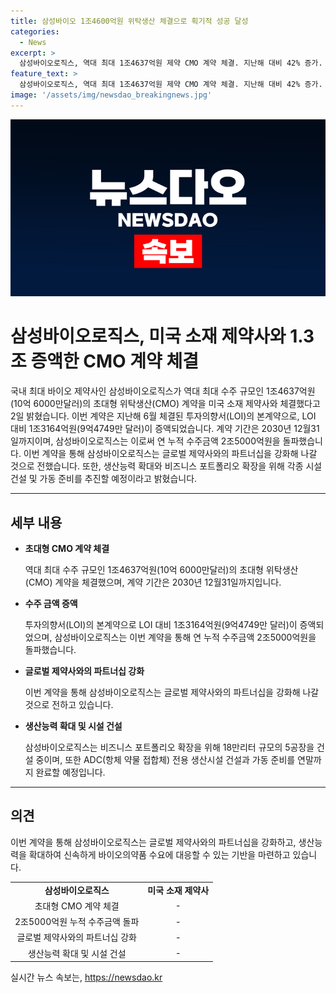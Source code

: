 ```yaml
---
title: 삼성바이오 1조4600억원 위탁생산 체결으로 획기적 성공 달성
categories:
  - News
excerpt: >
  삼성바이오로직스, 역대 최대 1조4637억원 제약 CMO 계약 체결. 지난해 대비 42% 증가. 투자의향서 대비 1조3164억원 증액. 계약 비밀유지로 고객사, 제품명 비공개. 2030년 12월31일까지 계약 기간. 6건 증액 계약으로 연 누적 수주금액 2조5000억원 돌파. 4월 준공 목표 18만리터 규모 5공장 건설 중. ADC 전용 생산시설 연말까지 가동 준비. 기업 관계자, 압도적 생산능력과 품질 경쟁력으로 글로벌 제약사와의 파트너십 강화할 것 밝힘.
feature_text: >
  삼성바이오로직스, 역대 최대 1조4637억원 제약 CMO 계약 체결. 지난해 대비 42% 증가. 투자의향서 대비 1조3164억원 증액. 계약 비밀유지로 고객사, 제품명 비공개. 2030년 12월31일까지 계약 기간. 6건 증액 계약으로 연 누적 수주금액 2조5000억원 돌파. 4월 준공 목표 18만리터 규모 5공장 건설 중. ADC 전용 생산시설 연말까지 가동 준비. 기업 관계자, 압도적 생산능력과 품질 경쟁력으로 글로벌 제약사와의 파트너십 강화할 것 밝힘.
image: '/assets/img/newsdao_breakingnews.jpg'
---
```


<p><img src="/assets/img/newsdao_breakingnews.jpg" alt="ranknews 속보" /></p>

<h1 data-ke-size="size26">삼성바이오로직스, 미국 소재 제약사와 1.3조 증액한 CMO 계약 체결</h1>

<p data-ke-size="size16">국내 최대 바이오 제약사인 삼성바이오로직스가 역대 최대 수주 규모인 1조4637억원(10억 6000만달러)의 초대형 위탁생산(CMO) 계약을 미국 소재 제약사와 체결했다고 2일 밝혔습니다. 이번 계약은 지난해 6월 체결된 투자의향서(LOI)의 본계약으로, LOI 대비 1조3164억원(9억4749만 달러)이 증액되었습니다. 계약 기간은 2030년 12월31일까지이며, 삼성바이오로직스는 이로써 연 누적 수주금액 2조5000억원을 돌파했습니다. 이번 계약을 통해 삼성바이오로직스는 글로벌 제약사와의 파트너십을 강화해 나갈 것으로 전했습니다. 또한, 생산능력 확대와 비즈니스 포트폴리오 확장을 위해 각종 시설 건설 및 가동 준비를 추진할 예정이라고 밝혔습니다.</p>

<hr>

<h2 data-ke-size="size26">세부 내용</h2>

<ul>
    <li><b>초대형 CMO 계약 체결</b></li>
    <p data-ke-size="size16">역대 최대 수주 규모인 1조4637억원(10억 6000만달러)의 초대형 위탁생산(CMO) 계약을 체결했으며, 계약 기간은 2030년 12월31일까지입니다.</p>
    <li><b>수주 금액 증액</b></li>
    <p data-ke-size="size16">투자의향서(LOI)의 본계약으로 LOI 대비 1조3164억원(9억4749만 달러)이 증액되었으며, 삼성바이오로직스는 이번 계약을 통해 연 누적 수주금액 2조5000억원을 돌파했습니다.</p>
    <li><b>글로벌 제약사와의 파트너십 강화</b></li>
    <p data-ke-size="size16">이번 계약을 통해 삼성바이오로직스는 글로벌 제약사와의 파트너십을 강화해 나갈 것으로 전하고 있습니다.</p>
    <li><b>생산능력 확대 및 시설 건설</b></li>
    <p data-ke-size="size16">삼성바이오로직스는 비즈니스 포트폴리오 확장을 위해 18만리터 규모의 5공장을 건설 중이며, 또한 ADC(항체 약물 접합체) 전용 생산시설 건설과 가동 준비를 연말까지 완료할 예정입니다.</p>
</ul>

<hr>

<h2 data-ke-size="size26">의견</h2>

<p data-ke-size="size16">이번 계약을 통해 삼성바이오로직스는 글로벌 제약사와의 파트너십을 강화하고, 생산능력을 확대하여 신속하게 바이오의약품 수요에 대응할 수 있는 기반을 마련하고 있습니다.</p>

<table>
    <tr>
        <td style="text-align: center; height: 17px;"><b>삼성바이오로직스</b></td>
        <td style="text-align: center; height: 17px;"><b>미국 소재 제약사</b></td>
    </tr>
    <tr>
        <td style="text-align: center; height: 17px;">초대형 CMO 계약 체결</td>
        <td style="text-align: center; height: 17px;">-</td>
    </tr>
    <tr>
        <td style="text-align: center; height: 17px;">2조5000억원 누적 수주금액 돌파</td>
        <td style="text-align: center; height: 17px;">-</td>
    </tr>
    <tr>
        <td style="text-align: center; height: 17px;">글로벌 제약사와의 파트너십 강화</td>
        <td style="text-align: center; height: 17px;">-</td>
    </tr>
    <tr>
        <td style="text-align: center; height: 17px;">생산능력 확대 및 시설 건설</td>
        <td style="text-align: center; height: 17px;">-</td>
    </tr>
</table>
실시간 뉴스 속보는, <a href="https://newsdao.kr" rel="dofollow">https://newsdao.kr</a>


